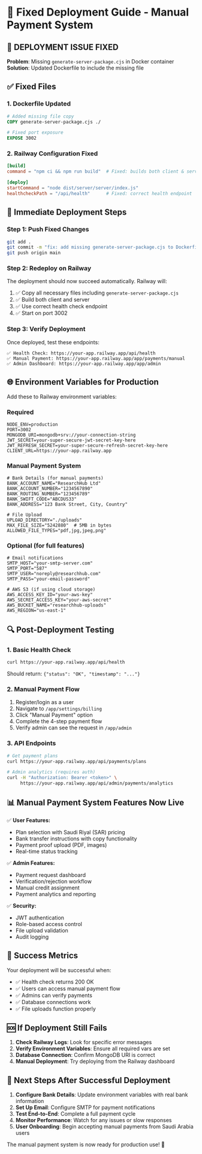 # 🚀 Fixed Deployment Guide - Manual Payment System

## 🔧 **DEPLOYMENT ISSUE FIXED**

**Problem**: Missing `generate-server-package.cjs` in Docker container
**Solution**: Updated Dockerfile to include the missing file

## ✅ **Fixed Files**

### 1. Dockerfile Updated
```dockerfile
# Added missing file copy
COPY generate-server-package.cjs ./

# Fixed port exposure
EXPOSE 3002
```

### 2. Railway Configuration Fixed
```toml
[build]
command = "npm ci && npm run build"  # Fixed: builds both client & server

[deploy]
startCommand = "node dist/server/server/index.js"
healthcheckPath = "/api/health"      # Fixed: correct health endpoint
```

## 🚀 **Immediate Deployment Steps**

### Step 1: Push Fixed Changes
```bash
git add .
git commit -m "fix: add missing generate-server-package.cjs to Dockerfile and update Railway config"
git push origin main
```

### Step 2: Redeploy on Railway
The deployment should now succeed automatically. Railway will:
1. ✅ Copy all necessary files including `generate-server-package.cjs`
2. ✅ Build both client and server
3. ✅ Use correct health check endpoint
4. ✅ Start on port 3002

### Step 3: Verify Deployment
Once deployed, test these endpoints:
```
✅ Health Check: https://your-app.railway.app/api/health
✅ Manual Payment: https://your-app.railway.app/app/payments/manual
✅ Admin Dashboard: https://your-app.railway.app/app/admin
```

## 🌐 **Environment Variables for Production**

Add these to Railway environment variables:

### Required
```env
NODE_ENV=production
PORT=3002
MONGODB_URI=mongodb+srv://your-connection-string
JWT_SECRET=your-super-secure-jwt-secret-key-here
JWT_REFRESH_SECRET=your-super-secure-refresh-secret-key-here
CLIENT_URL=https://your-app.railway.app
```

### Manual Payment System
```env
# Bank Details (for manual payments)
BANK_ACCOUNT_NAME="ResearchHub Ltd"
BANK_ACCOUNT_NUMBER="1234567890"
BANK_ROUTING_NUMBER="123456789"
BANK_SWIFT_CODE="ABCDUS33"
BANK_ADDRESS="123 Bank Street, City, Country"

# File Upload
UPLOAD_DIRECTORY="./uploads"
MAX_FILE_SIZE="5242880"  # 5MB in bytes
ALLOWED_FILE_TYPES="pdf,jpg,jpeg,png"
```

### Optional (for full features)
```env
# Email notifications
SMTP_HOST="your-smtp-server.com"
SMTP_PORT="587"
SMTP_USER="noreply@researchhub.com"
SMTP_PASS="your-email-password"

# AWS S3 (if using cloud storage)
AWS_ACCESS_KEY_ID="your-aws-key"
AWS_SECRET_ACCESS_KEY="your-aws-secret"
AWS_BUCKET_NAME="researchhub-uploads"
AWS_REGION="us-east-1"
```

## 🔍 **Post-Deployment Testing**

### 1. Basic Health Check
```bash
curl https://your-app.railway.app/api/health
```
Should return: `{"status": "OK", "timestamp": "..."}`

### 2. Manual Payment Flow
1. Register/login as a user
2. Navigate to `/app/settings/billing`
3. Click "Manual Payment" option
4. Complete the 4-step payment flow
5. Verify admin can see the request in `/app/admin`

### 3. API Endpoints
```bash
# Get payment plans
curl https://your-app.railway.app/api/payments/plans

# Admin analytics (requires auth)
curl -H "Authorization: Bearer <token>" \
     https://your-app.railway.app/api/admin/payments/analytics
```

## 📊 **Manual Payment System Features Now Live**

✅ **User Features:**
- Plan selection with Saudi Riyal (SAR) pricing
- Bank transfer instructions with copy functionality
- Payment proof upload (PDF, images)
- Real-time status tracking

✅ **Admin Features:**
- Payment request dashboard
- Verification/rejection workflow
- Manual credit assignment
- Payment analytics and reporting

✅ **Security:**
- JWT authentication
- Role-based access control
- File upload validation
- Audit logging

## 🎯 **Success Metrics**

Your deployment will be successful when:
- ✅ Health check returns 200 OK
- ✅ Users can access manual payment flow
- ✅ Admins can verify payments
- ✅ Database connections work
- ✅ File uploads function properly

## 🆘 **If Deployment Still Fails**

1. **Check Railway Logs**: Look for specific error messages
2. **Verify Environment Variables**: Ensure all required vars are set
3. **Database Connection**: Confirm MongoDB URI is correct
4. **Manual Deployment**: Try deploying from the Railway dashboard

## 🎉 **Next Steps After Successful Deployment**

1. **Configure Bank Details**: Update environment variables with real bank information
2. **Set Up Email**: Configure SMTP for payment notifications  
3. **Test End-to-End**: Complete a full payment cycle
4. **Monitor Performance**: Watch for any issues or slow responses
5. **User Onboarding**: Begin accepting manual payments from Saudi Arabia users

The manual payment system is now ready for production use! 🚀
